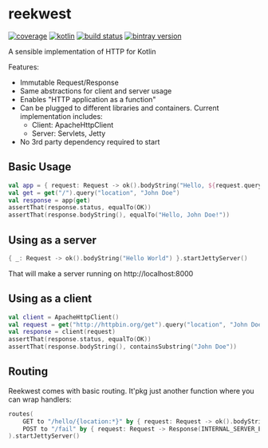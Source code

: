 # reekwest

[![coverage](https://coveralls.io/repos/reekwest/reekwest/badge.svg?branch=master)](https://coveralls.io/github/reekwest/reekwest?branch=master)
[![kotlin](https://img.shields.io/badge/kotlin-1.1.1-blue.svg)](http://kotlinlang.org)
[![build status](https://travis-ci.org/reekwest/reekwest.svg?branch=master)](https://travis-ci.org/reekwest/reekwest)
[![bintray version](https://api.bintray.com/packages/reekwest/maven/reekwest/images/download.svg)](https://bintray.com/reekwest/maven/reekwest/_latestVersion)

A sensible implementation of HTTP for Kotlin

Features:
 * Immutable Request/Response
 * Same abstractions for client and server usage
 * Enables "HTTP application as a function"
 * Can be plugged to different libraries and containers. Current implementation includes:
   * Client: ApacheHttpClient
   * Server: Servlets, Jetty
 * No 3rd party dependency required to start

## Basic Usage

```kotlin
val app = { request: Request -> ok().bodyString("Hello, ${request.query("location")}!") }
val get = get("/").query("location", "John Doe")
val response = app(get)
assertThat(response.status, equalTo(OK))
assertThat(response.bodyString(), equalTo("Hello, John Doe!"))
```

## Using as a server

```kotlin
{ _: Request -> ok().bodyString("Hello World") }.startJettyServer()
```

That will make a server running on http://localhost:8000

## Using as a client

```kotlin
val client = ApacheHttpClient()
val request = get("http://httpbin.org/get").query("location", "John Doe")
val response = client(request)
assertThat(response.status, equalTo(OK))
assertThat(response.bodyString(), containsSubstring("John Doe"))
```

## Routing

Reekwest comes with basic routing. It'pkg just another function where you can wrap handlers:

```kotlin
routes(
    GET to "/hello/{location:*}" by { request: Request -> ok().bodyString("Hello, ${request.path("location")}!") },
    POST to "/fail" by { request: Request -> Response(INTERNAL_SERVER_ERROR) }
).startJettyServer()
```
